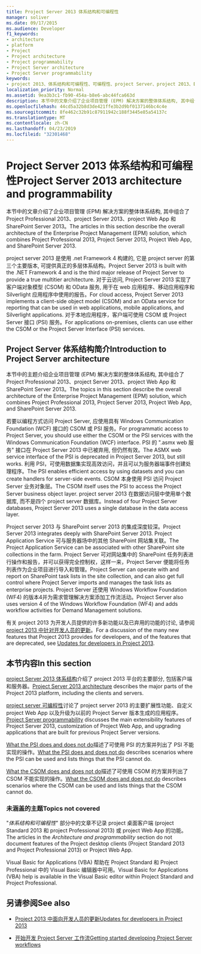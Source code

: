```yaml
---
title: Project Server 2013 体系结构和可编程性
manager: soliver
ms.date: 09/17/2015
ms.audience: Developer
f1_keywords:
- architecture
- platform
- Project
- Project architecture
- Project programmability
- Project Server architecture
- Project Server programmability
keywords:
- project 2013、体系结构和可编程性、可编程性、project Server、project 2013、EPM、体系结构和 project Server 的优势
localization_priority: Normal
ms.assetid: 9ea3b3c1-fb90-454a-b8e6-abc44fca663d
description: 本节中的文章介绍了企业项目管理 (EPM) 解决方案的整体体系结构, 其中组合了 Project Professional 2013、project Server 2013、project Web App 和 SharePoint Server 2013。
ms.openlocfilehash: 44cd5a32b8d3de421ffe3b2d9bf0137146bc4c4e
ms.sourcegitcommit: 8fe462c32b91c87911942c188f3445e85a54137c
ms.translationtype: MT
ms.contentlocale: zh-CN
ms.lasthandoff: 04/23/2019
ms.locfileid: "32301468"
---
```

# <a name="project-server-2013-architecture-and-programmability"></a><span data-ttu-id="ae94c-104">Project Server 2013 体系结构和可编程性</span><span class="sxs-lookup"><span data-stu-id="ae94c-104">Project Server 2013 architecture and programmability</span></span>

<span data-ttu-id="ae94c-105">本节中的文章介绍了企业项目管理 (EPM) 解决方案的整体体系结构, 其中组合了 Project Professional 2013、project Server 2013、project Web App 和 SharePoint Server 2013。</span><span class="sxs-lookup"><span data-stu-id="ae94c-105">The articles in this section describe the overall architecture of the Enterprise Project Management (EPM) solution, which combines Project Professional 2013, Project Server 2013, Project Web App, and SharePoint Server 2013.</span></span>
  
<span data-ttu-id="ae94c-106">project server 2013 是使用 .net Framework 4 构建的, 它是 project server 的第三个主要版本, 可提供真正的多层体系结构。</span><span class="sxs-lookup"><span data-stu-id="ae94c-106">Project Server 2013 is built with the .NET Framework 4 and is the third major release of Project Server to provide a true multitier architecture.</span></span> <span data-ttu-id="ae94c-107">对于云访问, Project Server 2013 实现了客户端对象模型 (CSOM) 和 OData 服务, 用于在 web 应用程序、移动应用程序和 Silverlight 应用程序中使用的报告。</span><span class="sxs-lookup"><span data-stu-id="ae94c-107">For cloud access, Project Server 2013 implements a client-side object model (CSOM) and an OData service for reporting that can be used in web applications, mobile applications, and Silverlight applications.</span></span> <span data-ttu-id="ae94c-108">对于本地应用程序，客户端可使用 CSOM 或 Project Server 接口 (PSI) 服务。</span><span class="sxs-lookup"><span data-stu-id="ae94c-108">For applications on-premises, clients can use either the CSOM or the Project Server Interface (PSI) services.</span></span> 
  
## <a name="introduction-to-project-server-architecture"></a><span data-ttu-id="ae94c-109">Project Server 体系结构简介</span><span class="sxs-lookup"><span data-stu-id="ae94c-109">Introduction to Project Server architecture</span></span>

<span data-ttu-id="ae94c-110">本节中的主题介绍企业项目管理 (EPM) 解决方案的整体体系结构, 其中组合了 Project Professional 2013、project Server 2013、project Web App 和 SharePoint Server 2013。</span><span class="sxs-lookup"><span data-stu-id="ae94c-110">The topics in this section describe the overall architecture of the Enterprise Project Management (EPM) solution, which combines Project Professional 2013, Project Server 2013, Project Web App, and SharePoint Server 2013.</span></span>
  
<span data-ttu-id="ae94c-111">若要以编程方式访问 Project Server, 应使用具有 Windows Communication Foundation (WCF) 接口的 CSOM 或 PSI 服务。</span><span class="sxs-lookup"><span data-stu-id="ae94c-111">For programmatic access to Project Server, you should use either the CSOM or the PSI services with the Windows Communication Foundation (WCF) interface.</span></span> <span data-ttu-id="ae94c-112">PSI 的 ".asmx web 服务" 接口在 Project Server 2013 中已被弃用, 但仍然有效。</span><span class="sxs-lookup"><span data-stu-id="ae94c-112">The ASMX web service interface of the PSI is deprecated in Project Server 2013, but still works.</span></span> <span data-ttu-id="ae94c-113">利用 PSI，可使用数据集实现高效访问，并且可以为服务器端事件创建处理程序。</span><span class="sxs-lookup"><span data-stu-id="ae94c-113">The PSI enables efficient access by using datasets and you can create handlers for server-side events.</span></span> <span data-ttu-id="ae94c-114">CSOM 本身使用 PSI 访问 Project Server 业务对象层。</span><span class="sxs-lookup"><span data-stu-id="ae94c-114">The CSOM itself uses the PSI to access the Project Server business object layer.</span></span> <span data-ttu-id="ae94c-115">project server 2013 在数据访问层中使用单个数据库, 而不是四个 project server 数据库。</span><span class="sxs-lookup"><span data-stu-id="ae94c-115">Instead of four Project Server databases, Project Server 2013 uses a single database in the data access layer.</span></span>
  
<span data-ttu-id="ae94c-116">Project server 2013 与 SharePoint server 2013 的集成深度较深。</span><span class="sxs-lookup"><span data-stu-id="ae94c-116">Project Server 2013 integrates deeply with SharePoint Server 2013.</span></span> <span data-ttu-id="ae94c-117">Project Application Service 可与服务器场中的其他 SharePoint 网站集关联。</span><span class="sxs-lookup"><span data-stu-id="ae94c-117">The Project Application Service can be associated with other SharePoint site collections in the farm.</span></span> <span data-ttu-id="ae94c-118">Project Server 可对网站集中的 SharePoint 任务列表进行操作和报告，并可以获得完全控制权，这样一来，Project Server 便能将任务列表作为企业项目进行导入和管理。</span><span class="sxs-lookup"><span data-stu-id="ae94c-118">Project Server can operate with and report on SharePoint task lists in the site collection, and can also get full control where Project Server imports and manages the task lists as enterprise projects.</span></span> <span data-ttu-id="ae94c-119">Project Server 还使用 Windows Workflow Foundation (WF4) 的版本4并为需求管理解决方案添加工作流活动。</span><span class="sxs-lookup"><span data-stu-id="ae94c-119">Project Server also uses version 4 of the Windows Workflow Foundation (WF4) and adds workflow activities for Demand Management solutions.</span></span>
  
<span data-ttu-id="ae94c-120">有关 project 2013 为开发人员提供的许多新功能以及已弃用的功能的讨论, 请参阅[project 2013 中针对开发人员的更新](updates-for-developers-in-project-2013.md)。</span><span class="sxs-lookup"><span data-stu-id="ae94c-120">For a discussion of the many new features that Project 2013 provides for developers, and of the features that are deprecated, see [Updates for developers in Project 2013](updates-for-developers-in-project-2013.md).</span></span>
  
## <a name="in-this-section"></a><span data-ttu-id="ae94c-121">本节内容</span><span class="sxs-lookup"><span data-stu-id="ae94c-121">In this section</span></span>

<span data-ttu-id="ae94c-122">[project Server 2013 体系结构](project-server-2013-architecture.md)介绍了 project 2013 平台的主要部分, 包括客户端和服务器。</span><span class="sxs-lookup"><span data-stu-id="ae94c-122">[Project Server 2013 architecture](project-server-2013-architecture.md) describes the major parts of the Project 2013 platform, including the clients and servers.</span></span> 
  
<span data-ttu-id="ae94c-123">[project server 可编程性](project-server-programmability.md)讨论了 project server 2013 的主要扩展性功能、自定义 project Web App 以及升级为以前的 Project Server 版本生成的应用程序。</span><span class="sxs-lookup"><span data-stu-id="ae94c-123">[Project Server programmability](project-server-programmability.md) discusses the main extensibility features of Project Server 2013, customization of Project Web App, and upgrading applications that are built for previous Project Server versions.</span></span> 
  
<span data-ttu-id="ae94c-124">[What the PSI does and does not do](what-the-psi-does-and-does-not-do.md)描述了可使用 PSI 的方案并列出了 PSI 不能实现的操作。</span><span class="sxs-lookup"><span data-stu-id="ae94c-124">[What the PSI does and does not do](what-the-psi-does-and-does-not-do.md) describes scenarios where the PSI can be used and lists things that the PSI cannot do.</span></span> 
  
<span data-ttu-id="ae94c-125">[What the CSOM does and does not do](what-the-csom-does-and-does-not-do.md)描述了可使用 CSOM 的方案并列出了 CSOM 不能实现的操作。</span><span class="sxs-lookup"><span data-stu-id="ae94c-125">[What the CSOM does and does not do](what-the-csom-does-and-does-not-do.md) describes scenarios where the CSOM can be used and lists things that the CSOM cannot do.</span></span> 
  
### <a name="topics-not-covered"></a><span data-ttu-id="ae94c-126">未涵盖的主题</span><span class="sxs-lookup"><span data-stu-id="ae94c-126">Topics not covered</span></span>

<span data-ttu-id="ae94c-127">"*体系结构和可编程性*" 部分中的文章不记录 project 桌面客户端 (project Standard 2013 和 project Professional 2013) 或 project Web App 的功能。</span><span class="sxs-lookup"><span data-stu-id="ae94c-127">The articles in the  *Architecture and programmability*  section do not document features of the Project desktop clients (Project Standard 2013 and Project Professional 2013) or Project Web App.</span></span> 
  
<span data-ttu-id="ae94c-128">Visual Basic for Applications (VBA) 帮助在 Project Standard 和 Project Professional 中的 Visual Basic 编辑器中可用。</span><span class="sxs-lookup"><span data-stu-id="ae94c-128">Visual Basic for Applications (VBA) help is available in the Visual Basic editor within Project Standard and Project Professional.</span></span>
  
## <a name="see-also"></a><span data-ttu-id="ae94c-129">另请参阅</span><span class="sxs-lookup"><span data-stu-id="ae94c-129">See also</span></span>
<span data-ttu-id="ae94c-130"><a name="bk_addresources"> </a></span><span class="sxs-lookup"><span data-stu-id="ae94c-130"></span></span>

- [<span data-ttu-id="ae94c-131">Project 2013 中面向开发人员的更新</span><span class="sxs-lookup"><span data-stu-id="ae94c-131">Updates for developers in Project 2013</span></span>](updates-for-developers-in-project-2013.md)
    
- [<span data-ttu-id="ae94c-132">开始开发 Project Server 工作流</span><span class="sxs-lookup"><span data-stu-id="ae94c-132">Getting started developing Project Server workflows</span></span>](getting-started-developing-project-server-workflows.md)
    

